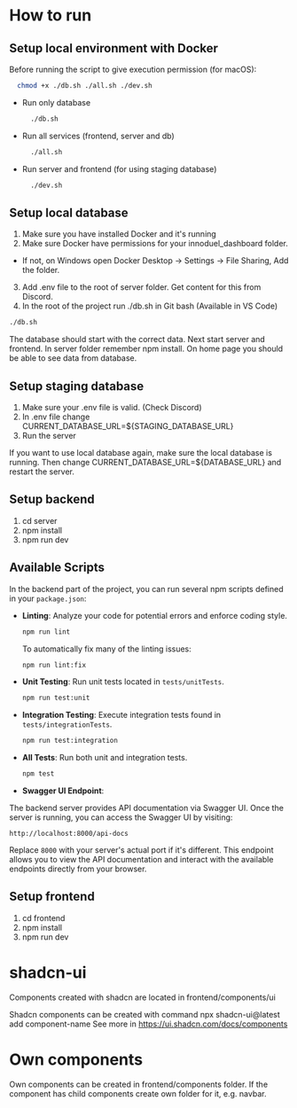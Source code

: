 # How to run

## Setup local environment with Docker

Before running the script to give execution permission (for macOS):
  ```bash
    chmod +x ./db.sh ./all.sh ./dev.sh
  ```

- Run only database
  ```bash
    ./db.sh
  ```

- Run all services (frontend, server and db)
  ```bash
    ./all.sh
  ```

- Run server and frontend (for using staging database)
  ```bash
    ./dev.sh
  ```

## Setup local database
1. Make sure you have installed Docker and it's running
2. Make sure Docker have permissions for your innoduel_dashboard folder.
- If not, on Windows open Docker Desktop -> Settings -> File Sharing, Add the folder.
3. Add .env file to the root of server folder. Get content for this from Discord. 
4. In the root of the project run ./db.sh in Git bash (Available in VS Code)
  ```bash
  ./db.sh
  ```
The database should start with the correct data. Next start server and frontend. In server folder remember npm install. 
On home page you should be able to see data from database.

## Setup staging database
1. Make sure your .env file is valid. (Check Discord)
2. In .env file change CURRENT_DATABASE_URL=${STAGING_DATABASE_URL}
3. Run the server

If you want to use local database again, make sure the local database is running.
Then change CURRENT_DATABASE_URL=${DATABASE_URL} and restart the server.

## Setup backend

1. cd server
2. npm install
3. npm run dev

## Available Scripts

In the backend part of the project, you can run several npm scripts defined in your `package.json`:

- **Linting**: Analyze your code for potential errors and enforce coding style.

  ```bash
  npm run lint
  ```

  To automatically fix many of the linting issues:

  ```bash
  npm run lint:fix
  ```

- **Unit Testing**: Run unit tests located in `tests/unitTests`.

  ```bash
  npm run test:unit
  ```

- **Integration Testing**: Execute integration tests found in `tests/integrationTests`.

  ```bash
  npm run test:integration
  ```

- **All Tests**: Run both unit and integration tests.

  ```bash
  npm test
  ```

- **Swagger UI Endpoint**:

The backend server provides API documentation via Swagger UI. Once the server is running, you can access the Swagger UI by visiting:

```
http://localhost:8000/api-docs
```

Replace `8000` with your server's actual port if it's different. This endpoint allows you to view the API documentation and interact with the available endpoints directly from your browser.

## Setup frontend

1. cd frontend
2. npm install
3. npm run dev

# shadcn-ui

Components created with shadcn are located in frontend/components/ui

Shadcn components can be created with command npx shadcn-ui@latest add component-name
See more in https://ui.shadcn.com/docs/components

# Own components

Own components can be created in frontend/components folder.
If the component has child components create own folder for it, e.g. navbar.

